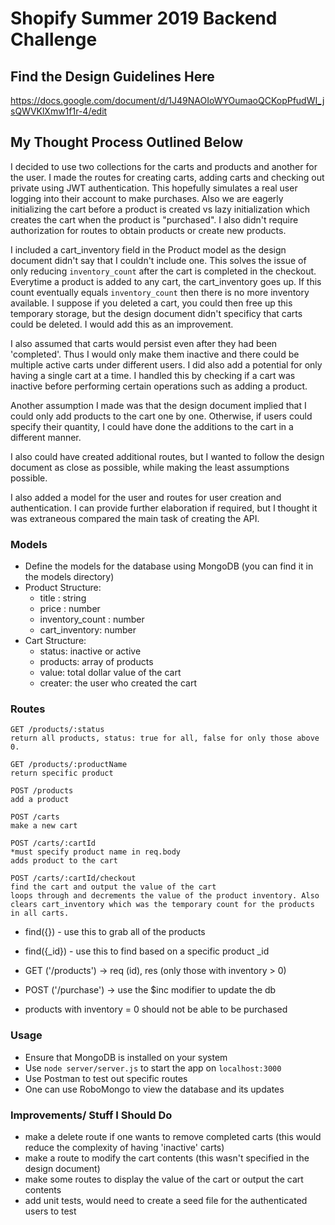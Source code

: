 # Shopify Summer 2019 Backend Challenge

## Find the Design Guidelines Here
https://docs.google.com/document/d/1J49NAOIoWYOumaoQCKopPfudWI_jsQWVKlXmw1f1r-4/edit

## My Thought Process Outlined Below
I decided to use two collections for the carts and products and another for the user. I made the routes for creating carts, adding carts and checking out private using JWT authentication. This hopefully simulates a real user logging into their account to make purchases. Also we are eagerly initializing the cart before a product is created vs lazy initialization which creates the cart when the product is "purchased".  I also didn't require authorization for routes to obtain products or create new products. 

I included a cart_inventory field in the Product model as the design document didn't say that I couldn't include one. This solves the issue of only reducing `inventory_count` after the cart is completed in the checkout. Everytime a product is added to any cart, the cart_inventory goes up. If this count eventually equals `inventory_count` then there is no more inventory available. I suppose if you deleted a cart, you could then free up this temporary storage, but the design document didn't specificy that carts could be deleted. I would add this as an improvement. 

I also assumed that carts would persist even after they had been 'completed'. Thus I would only make them inactive and there could be multiple active carts under different users. I did also add a potential for only having a single cart at a time. I handled this by checking if a cart was inactive before performing certain operations such as adding a product. 

Another assumption I made was that the design document implied that I could only add products to the cart one by one. Otherwise, if users could specify their quantity, I could have done the additions to the cart in a different manner.

I also could have created additional routes, but I wanted to follow the design document as close as possible, while making the least assumptions possible.

I also added a model for the user and routes for user creation and authentication. I can provide further elaboration if required, but I thought it was extraneous compared the main task of creating the API.

### Models
 - Define the models for the database using MongoDB (you can find it in the models directory)
 - Product Structure: 
    - title : string
    - price : number
    - inventory_count : number
    - cart_inventory: number
 - Cart Structure:
    - status: inactive or active
    - products: array of products
    - value: total dollar value of the cart
    - creater: the user who created the cart

### Routes
```
GET /products/:status
return all products, status: true for all, false for only those above 0.

GET /products/:productName
return specific product

POST /products
add a product

POST /carts
make a new cart

POST /carts/:cartId
*must specify product name in req.body
adds product to the cart

POST /carts/:cartId/checkout
find the cart and output the value of the cart
loops through and decrements the value of the product inventory. Also clears cart_inventory which was the temporary count for the products in all carts.
```

 - find({}) - use this to grab all of the products
 - find({_id}) - use this to find based on a specific product _id

 - GET ('/products') -> req (id), res (only those with inventory > 0)

 - POST ('/purchase') -> use the $inc modifier to update the db
 - products with inventory = 0 should not be able to be purchased

### Usage
- Ensure that MongoDB is installed on your system
- Use `node server/server.js` to start the app on `localhost:3000`
- Use Postman to test out specific routes
- One can use RoboMongo to view the database and its updates

### Improvements/ Stuff I Should Do
- make a delete route if one wants to remove completed carts (this would reduce the complexity of having 'inactive' carts)
- make a route to modify the cart contents (this wasn't specified in the design document)
- make some routes to display the value of the cart or output the cart contents
- add unit tests, would need to create a seed file for the authenticated users to test


